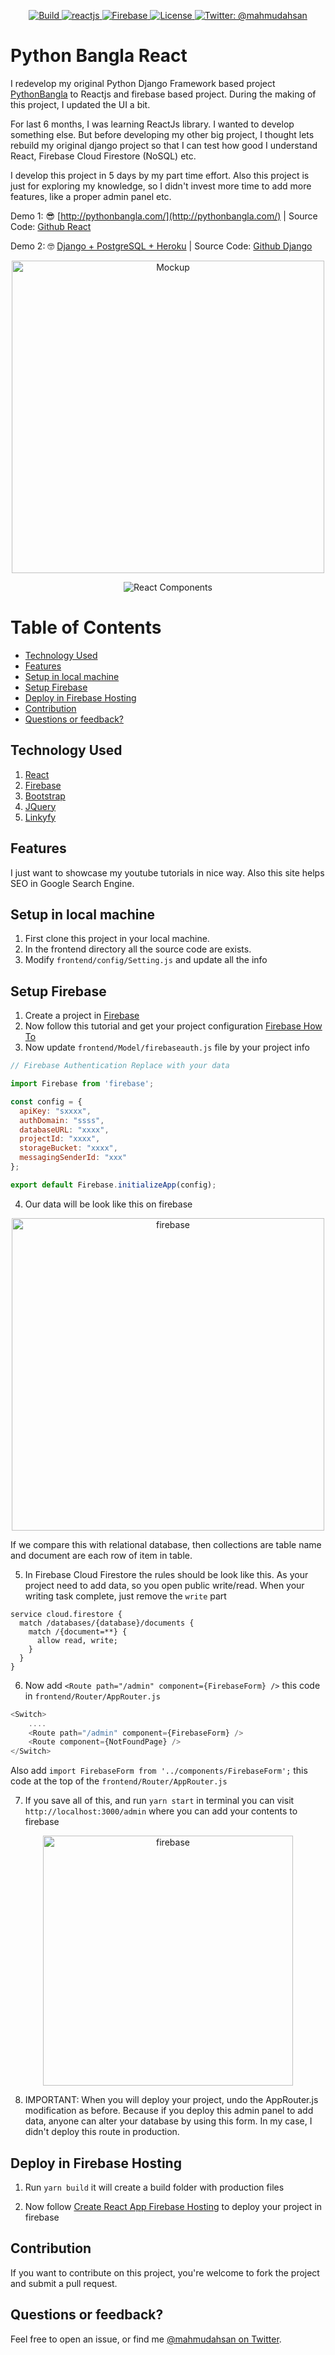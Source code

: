 <p align="center">
    <a href="/">
        <img src="https://img.shields.io/badge/build-passing-brightgreen.svg" alt="Build" />
    </a>
    <a href="https://reactjs.org">
        <img src="https://img.shields.io/badge/react-16.8.2-blue.svg" alt="reactjs" />
    </a>
    <a href="https://firebase.google.com">
        <img src="https://img.shields.io/badge/firebase-5.8.2-orange.svg" alt="Firebase" />
    </a>
    <a href="https://github.com/mahmudahsan/python-bangla-react/blob/master/LICENSE">
        <img src="https://img.shields.io/badge/license-MIT-blue.svg" alt="License" />
    </a>
    <a href="https://twitter.com/mahmudahsan">
        <img src="https://img.shields.io/badge/contact%40-mahmudahsan-red.svg" alt="Twitter: @mahmudahsan" />
    </a>
</p>


# Python Bangla React
I redevelop my original Python Django Framework based project [PythonBangla](https://github.com/mahmudahsan/pythonbangla.com) to Reactjs and firebase based project. During the making of this project, I updated the UI a bit. 

For last 6 months, I was learning ReactJs library. I wanted to develop something else. But before developing my other big project, I thought lets rebuild my original django project so that I can test how good I understand React, Firebase Cloud Firestore (NoSQL) etc.

I develop this project in 5 days by my part time effort. Also this project is just for exploring my knowledge, so I didn't invest more time to add more features, like a proper admin panel etc. 

Demo 1: 😎 [http://pythonbangla.com/](http://pythonbangla.com/) | Source Code: [Github React](https://github.com/mahmudahsan/python-bangla-react)

Demo 2: 🤓 [Django + PostgreSQL + Heroku](https://pb-947583-bn474.herokuapp.com) | Source Code: [Github Django](https://github.com/mahmudahsan/pythonbangla.com)


<p align="center">
    <img src="Resources/Mockup.png" alt="Mockup" height="500" />
</p>

<p align="center">
    <img src="Resources/react-components1.png" alt="React Components" />
</p>


# Table of Contents

- [Technology Used](#technology-used)
- [Features](#features)
- [Setup in local machine](#setup-in-local-machine)
- [Setup Firebase](#setup-firebase)
- [Deploy in Firebase Hosting](#deploy-in-firebase-hosting)
- [Contribution](#contribution)
- [Questions or feedback?](#questions-or-feedback)

## Technology Used
1. [React](https://reactjs.org/)
2. [Firebase](https://firebase.google.com/)
3. [Bootstrap](https://getbootstrap.com/)
4. [JQuery](https://jquery.com/)
5. [Linkyfy](https://github.com/cowboy/javascript-linkify)


## Features
I just want to showcase my youtube tutorials in nice way. Also this site helps SEO in Google Search Engine. 

## Setup in local machine
1. First clone this project in your local machine.
2. In the frontend directory all the source code are exists.
3. Modify `frontend/config/Setting.js` and update all the info

## Setup Firebase
1. Create a project in [Firebase](https://firebase.google.com/
)
2. Now follow this tutorial and get your project configuration [Firebase How To](https://firebase.google.com/docs/database/web/start)
3. Now update `frontend/Model/firebaseauth.js` file by your project info

```javascript
// Firebase Authentication Replace with your data

import Firebase from 'firebase';

const config = {
  apiKey: "sxxxx",
  authDomain: "ssss",
  databaseURL: "xxxx",
  projectId: "xxxx",
  storageBucket: "xxxx",
  messagingSenderId: "xxx"
};

export default Firebase.initializeApp(config);
```
4. Our data will be look like this on firebase
<p align="center">
    <img src="Resources/firebase-db.png" alt="firebase" height="500" />
</p>

If we compare this with relational database, then collections are table name and document are each row of item in table.

5. In Firebase Cloud Firestore the rules should be look like this. As your project need to add data, so you open public write/read. When your writing task complete, just remove the `write` part
```
service cloud.firestore {
  match /databases/{database}/documents {
    match /{document=**} {
      allow read, write; 
    }
  }
}
```

6. Now add `<Route path="/admin" component={FirebaseForm} />` this code in `frontend/Router/AppRouter.js`

```javascript
<Switch>
    ....
    <Route path="/admin" component={FirebaseForm} />
    <Route component={NotFoundPage} />
</Switch>
```

Also add `import FirebaseForm from '../components/FirebaseForm';` this code at the top of the `frontend/Router/AppRouter.js`

7. If you save all of this, and run `yarn start` in terminal you can visit `http://localhost:3000/admin` where you can add your contents to firebase

<p align="center">
    <img src="Resources/firebase-form.png" alt="firebase" height="400" />
</p>

8. IMPORTANT: When you will deploy your project, undo the AppRouter.js modification as before. Because if you deploy this admin panel to add data, anyone can alter your database by using this form. In my case, I didn't deploy this route in production.

## Deploy in Firebase Hosting
1. Run `yarn build` it will create a build folder with production files

2. Now follow [Create React App Firebase Hosting](https://facebook.github.io/create-react-app/docs/deployment#firebase-https-firebasegooglecom) to deploy your project in firebase

## Contribution
If you want to contribute on this project, you're welcome to fork the project and submit a pull request. 

## Questions or feedback?

Feel free to open an issue, or find me [@mahmudahsan on Twitter](https://twitter.com/mahmudahsan).
